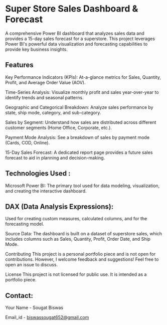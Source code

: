 # Super Store Sales Dashboard & Forecast
A comprehensive Power BI dashboard that analyzes sales data and provides a 15-day sales forecast for a superstore. This project leverages Power BI's powerful data visualization and forecasting capabilities to provide key business insights.

## Features
Key Performance Indicators (KPIs): At-a-glance metrics for Sales, Quantity, Profit, and Average Order Value (AOV).

Time-Series Analysis: Visualize monthly profit and sales year-over-year to identify trends and seasonal patterns.

Geographic and Categorical Breakdown: Analyze sales performance by state, ship mode, category, and sub-category.

Sales by Segment: Understand how sales are distributed across different customer segments (Home Office, Corporate, etc.).

Payment Mode Analysis: See a breakdown of sales by payment mode (Cards, COD, Online).

15-Day Sales Forecast: A dedicated report page provides a future sales forecast to aid in planning and decision-making.

## Technologies Used :
Microsoft Power BI: The primary tool used for data modeling, visualization, and creating the interactive dashboard.

## DAX (Data Analysis Expressions):
Used for creating custom measures, calculated columns, and for the forecasting model.

Source Data: The dashboard is built on a dataset of superstore sales, which includes columns such as Sales, Quantity, Profit, Order Date, and Ship Mode.

Contributing
This project is a personal portfolio piece and is not open for contributions. However, I welcome feedback and suggestions! Feel free to open an issue to discuss.

License
This project is not licensed for public use. It is intended as a portfolio piece.

## Contact:
Your Name - Sougat Biswas

Email_id - biswassougat652@gmail.com
